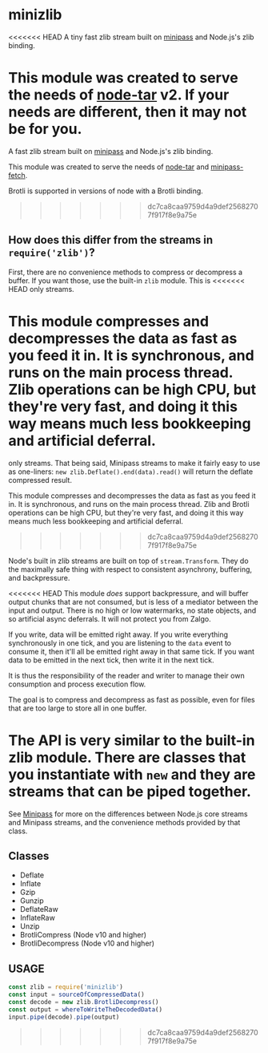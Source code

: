 # minizlib

<<<<<<< HEAD
A tiny fast zlib stream built on [minipass](http://npm.im/minipass)
and Node.js's zlib binding.

This module was created to serve the needs of
[node-tar](http://npm.im/tar) v2.  If your needs are different, then
it may not be for you.
=======
A fast zlib stream built on [minipass](http://npm.im/minipass) and
Node.js's zlib binding.

This module was created to serve the needs of
[node-tar](http://npm.im/tar) and
[minipass-fetch](http://npm.im/minipass-fetch).

Brotli is supported in versions of node with a Brotli binding.
>>>>>>> dc7ca8caa9759d4a9def25682707f917f8e9a75e

## How does this differ from the streams in `require('zlib')`?

First, there are no convenience methods to compress or decompress a
buffer.  If you want those, use the built-in `zlib` module.  This is
<<<<<<< HEAD
only streams.

This module compresses and decompresses the data as fast as you feed
it in.  It is synchronous, and runs on the main process thread.  Zlib
operations can be high CPU, but they're very fast, and doing it this
way means much less bookkeeping and artificial deferral.
=======
only streams.  That being said, Minipass streams to make it fairly easy to
use as one-liners: `new zlib.Deflate().end(data).read()` will return the
deflate compressed result.

This module compresses and decompresses the data as fast as you feed
it in.  It is synchronous, and runs on the main process thread.  Zlib
and Brotli operations can be high CPU, but they're very fast, and doing it
this way means much less bookkeeping and artificial deferral.
>>>>>>> dc7ca8caa9759d4a9def25682707f917f8e9a75e

Node's built in zlib streams are built on top of `stream.Transform`.
They do the maximally safe thing with respect to consistent
asynchrony, buffering, and backpressure.

<<<<<<< HEAD
This module _does_ support backpressure, and will buffer output chunks
that are not consumed, but is less of a mediator between the input and
output.  There is no high or low watermarks, no state objects, and so
artificial async deferrals.  It will not protect you from Zalgo.

If you write, data will be emitted right away.  If you write
everything synchronously in one tick, and you are listening to the
`data` event to consume it, then it'll all be emitted right away in
that same tick.  If you want data to be emitted in the next tick, then
write it in the next tick.

It is thus the responsibility of the reader and writer to manage their
own consumption and process execution flow.

The goal is to compress and decompress as fast as possible, even for
files that are too large to store all in one buffer.

The API is very similar to the built-in zlib module.  There are
classes that you instantiate with `new` and they are streams that can
be piped together.
=======
See [Minipass](http://npm.im/minipass) for more on the differences between
Node.js core streams and Minipass streams, and the convenience methods
provided by that class.

## Classes

- Deflate
- Inflate
- Gzip
- Gunzip
- DeflateRaw
- InflateRaw
- Unzip
- BrotliCompress (Node v10 and higher)
- BrotliDecompress (Node v10 and higher)

## USAGE

```js
const zlib = require('minizlib')
const input = sourceOfCompressedData()
const decode = new zlib.BrotliDecompress()
const output = whereToWriteTheDecodedData()
input.pipe(decode).pipe(output)
```
>>>>>>> dc7ca8caa9759d4a9def25682707f917f8e9a75e
